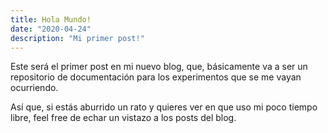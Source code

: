 ```yaml
---
title: Hola Mundo!
date: "2020-04-24"
description: "Mi primer post!"
---
```


Este será el primer post en mi nuevo blog, que, básicamente va a ser un repositorio de documentación para los experimentos que se me
vayan ocurriendo.

Así que, si estás aburrido un rato y quieres ver en que uso mi poco tiempo libre, feel free de echar un vistazo a los posts del blog.
